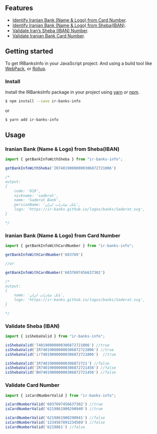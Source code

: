 

## Features

- [Identify Iranian Bank (Name & Logo) from Card Number](#iranian-bank-name--logo-from-card-number).
- [Identify Iranian Bank (Name & Logo) from Sheba(IBAN)](#iranian-bank-name--logo-from-shebaiban).
- [Validate Iran’s Sheba (IBAN) Number](#validate-sheba-iban).
- [Validate Iranian Bank Card Number](#validate-card-number).

## Getting started

To get IRBanksInfo in your JavaScript project:
And using a build tool like <a href="https://webpack.js.org/" target="_blank">WebPack</a>, or <a href="https://rollupjs.org/guide/en" target="_blank">Rollup</a>.

### Install

Install the IRBanksInfo package in your project using <a href="https://yarnpkg.com/en/" target="_blank">yarn</a> <em>or</em> <a href="https://docs.npmjs.com/cli/npm" target="_blank">npm</a>.

```bash
$ npm install --save ir-banks-info
```

or

```bash
$ yarn add ir-banks-info
```

## Usage

### Iranian Bank (Name & Logo) from Sheba(IBAN)

```javascript
import { getBankInfoWithSheba } from "ir-banks-info";

getBankInfoWithSheba('IR740190000000306872721006')

/*
output:
{
    code: '019',
    nickname: 'saderat',
    name: 'Saderat Bank',
    persianName: 'بانک صادرات ایران',
    logo: 'https://ir-banks.github.io/logos/banks/Saderat.svg',
}

*/

```

### Iranian Bank (Name & Logo) from Card Number

```javascript
import { getBankInfoWithCardNumber } from "ir-banks-info";

getBankInfoWithCardNumber('603769')

//or

getBankInfoWithCardNumber('6037697456637302')

/*
output:
{
    name: 'بانک صادرات ایران',
    logo: 'https://ir-banks.github.io/logos/banks/Saderat.svg',
}

*/

```

### Validate Sheba (IBAN)

```javascript
import { isShebaValid } from "ir-banks-info";

isShebaValid('740190000000306872721006') //true
isShebaValid('IR740190000000306872721006') //true
isShebaValid('ir740190000000306872721006')  //true

isShebaValid('IR740190000000306872721') //false
isShebaValid('IR740190000000306872721456') //false
isShebaValid('BH740190000000306872721456') //false
```

### Validate Card Number


```javascript
import { isCardNumberValid } from "ir-banks-info";

isCardNumberValid('6037697456637302') //true
isCardNumberValid('6219861900290940') //true

isCardNumberValid('6219861900290941') //false
isCardNumberValid('1234567891234569') //false
isCardNumberValid('6219861') //false
```

